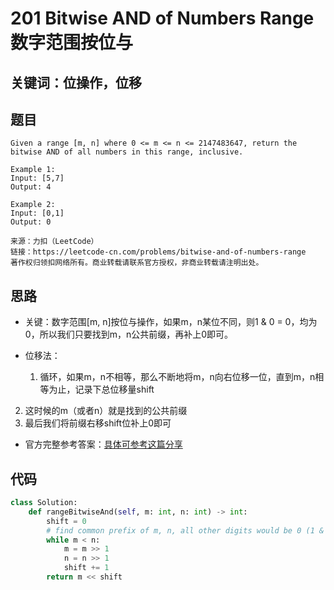 # 201 Bitwise AND of Numbers Range 数字范围按位与

## 关键词：位操作，位移

## 题目

``` Text
Given a range [m, n] where 0 <= m <= n <= 2147483647, return the bitwise AND of all numbers in this range, inclusive.

Example 1:
Input: [5,7]
Output: 4

Example 2:
Input: [0,1]
Output: 0

来源：力扣（LeetCode）
链接：https://leetcode-cn.com/problems/bitwise-and-of-numbers-range
著作权归领扣网络所有。商业转载请联系官方授权，非商业转载请注明出处。
```

## 思路

* 关键：数字范围[m, n]按位与操作，如果m，n某位不同，则1 & 0 = 0，均为0，所以我们只要找到m，n公共前缀，再补上0即可。

* 位移法：

  1. 循环，如果m，n不相等，那么不断地将m，n向右位移一位，直到m，n相等为止，记录下总位移量shift
2. 这时候的m（或者n）就是找到的公共前缀
  3. 最后我们将前缀右移shift位补上0即可

* 官方完整参考答案：[具体可参考这篇分享](https://leetcode-cn.com/problems/bitwise-and-of-numbers-range/solution/shu-zi-fan-wei-an-wei-yu-by-leetcode-solution/)

## 代码

``` Python
class Solution:
    def rangeBitwiseAnd(self, m: int, n: int) -> int:
        shift = 0
        # find common prefix of m, n, all other digits would be 0 (1 & 0 = 0)
        while m < n:
            m = m >> 1
            n = n >> 1
            shift += 1
        return m << shift
```



